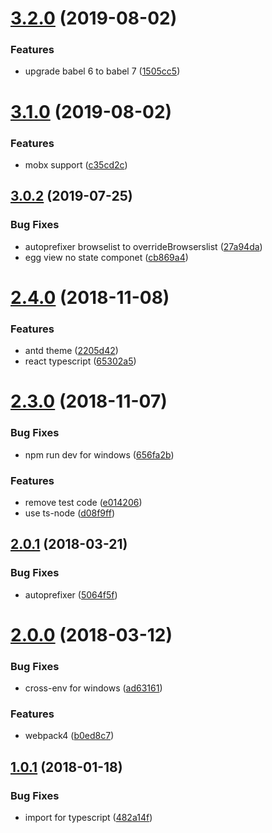 # [3.2.0](https://github.com/hubcarl/egg-react-typescript-boilerplate/compare/3.1.0...3.2.0) (2019-08-02)


### Features

* upgrade babel 6 to babel 7 ([1505cc5](https://github.com/hubcarl/egg-react-typescript-boilerplate/commit/1505cc5))



# [3.1.0](https://github.com/hubcarl/egg-react-typescript-boilerplate/compare/3.0.2...3.1.0) (2019-08-02)


### Features

* mobx support ([c35cd2c](https://github.com/hubcarl/egg-react-typescript-boilerplate/commit/c35cd2c))



## [3.0.2](https://github.com/hubcarl/egg-react-typescript-boilerplate/compare/2.4.0...3.0.2) (2019-07-25)


### Bug Fixes

* autoprefixer  browselist to overrideBrowserslist ([27a94da](https://github.com/hubcarl/egg-react-typescript-boilerplate/commit/27a94da))
* egg view no state componet ([cb869a4](https://github.com/hubcarl/egg-react-typescript-boilerplate/commit/cb869a4))



# [2.4.0](https://github.com/hubcarl/egg-react-typescript-boilerplate/compare/2.3.0...2.4.0) (2018-11-08)


### Features

* antd theme ([2205d42](https://github.com/hubcarl/egg-react-typescript-boilerplate/commit/2205d42))
* react typescript ([65302a5](https://github.com/hubcarl/egg-react-typescript-boilerplate/commit/65302a5))



# [2.3.0](https://github.com/hubcarl/egg-react-typescript-boilerplate/compare/2.0.1...2.3.0) (2018-11-07)


### Bug Fixes

* npm run dev for windows ([656fa2b](https://github.com/hubcarl/egg-react-typescript-boilerplate/commit/656fa2b))


### Features

* remove test code ([e014206](https://github.com/hubcarl/egg-react-typescript-boilerplate/commit/e014206))
* use ts-node ([d08f9ff](https://github.com/hubcarl/egg-react-typescript-boilerplate/commit/d08f9ff))



## [2.0.1](https://github.com/hubcarl/egg-react-typescript-boilerplate/compare/2.0.0...2.0.1) (2018-03-21)


### Bug Fixes

* autoprefixer ([5064f5f](https://github.com/hubcarl/egg-react-typescript-boilerplate/commit/5064f5f))



# [2.0.0](https://github.com/hubcarl/egg-react-typescript-boilerplate/compare/1.0.1...2.0.0) (2018-03-12)


### Bug Fixes

* cross-env for windows ([ad63161](https://github.com/hubcarl/egg-react-typescript-boilerplate/commit/ad63161))


### Features

* webpack4 ([b0ed8c7](https://github.com/hubcarl/egg-react-typescript-boilerplate/commit/b0ed8c7))



## [1.0.1](https://github.com/hubcarl/egg-react-typescript-boilerplate/compare/482a14f...1.0.1) (2018-01-18)


### Bug Fixes

* import for typescript ([482a14f](https://github.com/hubcarl/egg-react-typescript-boilerplate/commit/482a14f))



